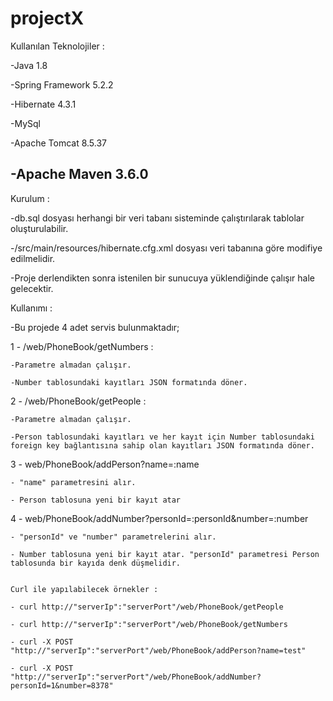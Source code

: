 # projectX

Kullanılan Teknolojiler :

 -Java 1.8
 
 -Spring Framework 5.2.2
 
 -Hibernate 4.3.1
 
 -MySql
 
 -Apache Tomcat 8.5.37
 
 -Apache Maven 3.6.0
----------------------------------------------------------------------------------------------------------------------------------------

Kurulum :

 -db.sql dosyası herhangi bir veri tabanı sisteminde çalıştırılarak tablolar oluşturulabilir.
 
 -/src/main/resources/hibernate.cfg.xml dosyası veri tabanına göre modifiye edilmelidir.
 
 -Proje derlendikten sonra istenilen bir sunucuya yüklendiğinde çalışır hale gelecektir.
 
 
 Kullanımı :
 
  -Bu projede 4 adet servis bulunmaktadır;
  
   1 - /web/PhoneBook/getNumbers :
   
    -Parametre almadan çalışır.
    
    -Number tablosundaki kayıtları JSON formatında döner.
    
   2 - /web/PhoneBook/getPeople :
   
    -Parametre almadan çalışır.
    
    -Person tablosundaki kayıtları ve her kayıt için Number tablosundaki foreign key bağlantısına sahip olan kayıtları JSON formatında döner.
    
   3 - web/PhoneBook/addPerson?name=:name
   
    - "name" parametresini alır.
    
    - Person tablosuna yeni bir kayıt atar
    
   4 - web/PhoneBook/addNumber?personId=:personId&number=:number
   
    - "personId" ve "number" parametrelerini alır.
    
    - Number tablosuna yeni bir kayıt atar. "personId" parametresi Person tablosunda bir kayıda denk düşmelidir.
    
    
    Curl ile yapılabilecek örnekler : 
    
    - curl http://"serverIp":"serverPort"/web/PhoneBook/getPeople
    
    - curl http://"serverIp":"serverPort"/web/PhoneBook/getNumbers 
    
    - curl -X POST "http://"serverIp":"serverPort"/web/PhoneBook/addPerson?name=test"
    
    - curl -X POST "http://"serverIp":"serverPort"/web/PhoneBook/addNumber?personId=1&number=8378"
    

